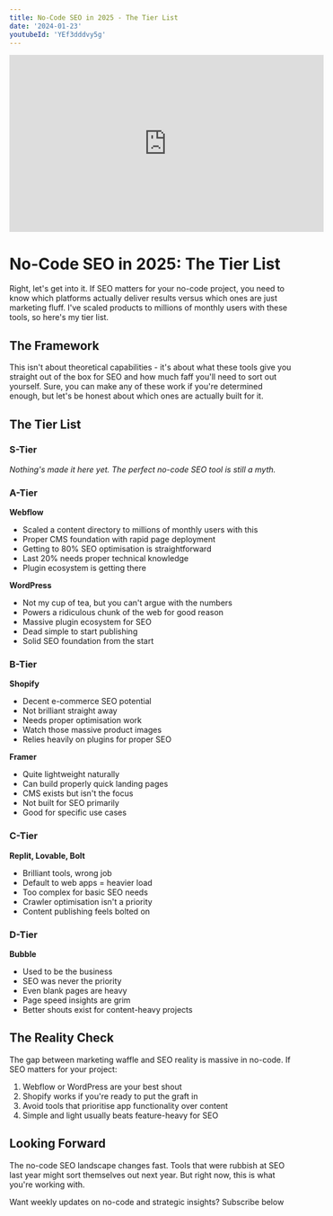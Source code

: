 ```yaml
---
title: No-Code SEO in 2025 - The Tier List
date: '2024-01-23'
youtubeId: 'YEf3dddvy5g'
---
```


<iframe width="560" height="315" src="https://www.youtube.com/embed/YEf3dddvy5g?si=p7PGnXp856gQLqhP" title="YouTube video player" frameborder="0" allow="accelerometer; autoplay; clipboard-write; encrypted-media; gyroscope; picture-in-picture; web-share" referrerpolicy="strict-origin-when-cross-origin" allowfullscreen></iframe>

# No-Code SEO in 2025: The Tier List

Right, let's get into it. If SEO matters for your no-code project, you need to know which platforms actually deliver results versus which ones are just marketing fluff. I've scaled products to millions of monthly users with these tools, so here's my tier list.

## The Framework

This isn't about theoretical capabilities - it's about what these tools give you straight out of the box for SEO and how much faff you'll need to sort out yourself. Sure, you can make any of these work if you're determined enough, but let's be honest about which ones are actually built for it.

## The Tier List

### S-Tier
*Nothing's made it here yet. The perfect no-code SEO tool is still a myth.*

### A-Tier

**Webflow**
- Scaled a content directory to millions of monthly users with this
- Proper CMS foundation with rapid page deployment
- Getting to 80% SEO optimisation is straightforward
- Last 20% needs proper technical knowledge
- Plugin ecosystem is getting there

**WordPress**
- Not my cup of tea, but you can't argue with the numbers
- Powers a ridiculous chunk of the web for good reason
- Massive plugin ecosystem for SEO
- Dead simple to start publishing
- Solid SEO foundation from the start

### B-Tier

**Shopify**
- Decent e-commerce SEO potential
- Not brilliant straight away
- Needs proper optimisation work
- Watch those massive product images
- Relies heavily on plugins for proper SEO

**Framer**
- Quite lightweight naturally
- Can build properly quick landing pages
- CMS exists but isn't the focus
- Not built for SEO primarily
- Good for specific use cases

### C-Tier

**Replit, Lovable, Bolt**
- Brilliant tools, wrong job
- Default to web apps = heavier load
- Too complex for basic SEO needs
- Crawler optimisation isn't a priority
- Content publishing feels bolted on

### D-Tier

**Bubble**
- Used to be the business
- SEO was never the priority
- Even blank pages are heavy
- Page speed insights are grim
- Better shouts exist for content-heavy projects

## The Reality Check

The gap between marketing waffle and SEO reality is massive in no-code. If SEO matters for your project:

1. Webflow or WordPress are your best shout
2. Shopify works if you're ready to put the graft in
3. Avoid tools that prioritise app functionality over content
4. Simple and light usually beats feature-heavy for SEO

## Looking Forward

The no-code SEO landscape changes fast. Tools that were rubbish at SEO last year might sort themselves out next year. But right now, this is what you're working with.

Want weekly updates on no-code and strategic insights? Subscribe below

